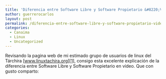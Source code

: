 ```yaml
---
title: 'Diferencia entre Software Libre y Software Propietario &#8220;Video&#8221;'
author: guerrerocarlos
layout: post
permalink: /diferencia-entre-software-libre-y-software-propietario-video/
categories:
  - Canaima
  - Linux
  - Uncategorized
---
```

Revisando la pagina web de mi estimado grupo de usuarios de linux del Tárchira [www.linuxtachira.org][1], consigo esta excelente explicación de la diferencia entre Software Libre y Software Propietario en vídeo. Que con gusto comparto:

 [1]: http://www.linuxtachira.org